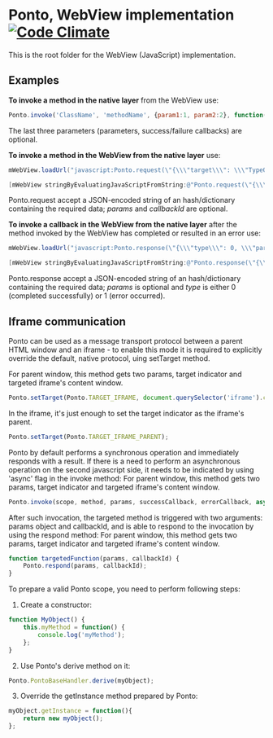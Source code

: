 Ponto, WebView implementation [![Code Climate](https://codeclimate.com/github/Wikia/ponto.png)](https://codeclimate.com/github/Wikia/ponto)
=============================

This is the root folder for the WebView (JavaScript) implementation.


Examples
--------

**To invoke a method in the native layer** from the WebView use:

```javascript
Ponto.invoke('ClassName', 'methodName', {param1:1, param2:2}, function(d){/*completed*/}, function(e){/*error*/});
```

The last three parameters (parameters, success/failure callbacks) are optional.

**To invoke a method in the WebView from the native layer**  use:

```java
mWebView.loadUrl("javascript:Ponto.request(\"{\\\"target\\\": \\\"TypeOrModuleName\\\", \\\"method\\\": \\\"methodName\\\", \\\"params\\\":{\\\"a\\\":1}, \\\"callbackId\\\": \\\"callbackId\\\"}\")");
```

```objective-c
[mWebView stringByEvaluatingJavaScriptFromString:@"Ponto.request(\"{\\\"target\\\": \\\"TypeOrModuleName\\\", \\\"method\\\": \\\"methodName\\\", \\\"params\\\":{\\\"a\\\":1}, \\\"callbackId\\\": \\\"callbackId\\\"}\";"];
```

Ponto.request accept a JSON-encoded string of an hash/dictionary containing the required data; *params* and *callbackId* are optional.

**To invoke a callback in the WebView from the native layer** after the method invoked by the WebView has completed or resulted in an error use:

```java
mWebView.loadUrl("javascript:Ponto.response(\"{\\\"type\\\": 0, \\\"params\\\":{\\\"a\\\":1}, \\\"callbackId\\\": \\\"callbackId\\\"}\");");
```

```objective-c
[mWebView stringByEvaluatingJavaScriptFromString:@"Ponto.response(\"{\\\"type\\\": 0, \\\"params\\\":{\\\"a\\\":1}, \\\"callbackId\\\": \\\"callbackId\\\"}\");"];
```

Ponto.response accept a JSON-encoded string of an hash/dictionary containing the required data; *params* is optional and *type* is either 0 (completed successfully) or 1 (error occurred).

Iframe communication
--------
Ponto can be used as a message transport protocol between a parent HTML window and an iframe - to enable this mode it is required to explicitly override the default, native protocol, uing setTarget method.

For parent window, this method gets two params, target indicator and targeted iframe's content window.
```javascript
Ponto.setTarget(Ponto.TARGET_IFRAME, document.querySelector('iframe').contentWindow);
```
In the iframe, it's just enough to set the target indicator as the iframe's parent.
```javascript
Ponto.setTarget(Ponto.TARGET_IFRAME_PARENT);
```

Ponto by default performs a synchronous operation and immediately responds with a result. If there is a need to perform an asynchronous operation on the second javascript side, it needs to be indicated by using 'async' flag in the invoke method:
For parent window, this method gets two params, target indicator and targeted iframe's content window.
```javascript
Ponto.invoke(scope, method, params, successCallback, errorCallback, async);
```

After such invocation, the targeted method is triggered with two arguments: params object and callbackId, and is able to respond to the invocation by using the respond method:
For parent window, this method gets two params, target indicator and targeted iframe's content window.
```javascript
function targetedFunction(params, callbackId) {
	Ponto.respond(params, callbackId);
}
```

To prepare a valid Ponto scope, you need to perform following steps:

1. Create a constructor:
```javascript
function MyObject() {
	this.myMethod = function() {
		console.log('myMethod');
	};
}
```

2. Use Ponto's derive method on it:
```javascript
Ponto.PontoBaseHandler.derive(myObject);
```

3. Override the getInstance method prepared by Ponto:
```javascript
myObject.getInstance = function(){
	return new myObject();
};
```